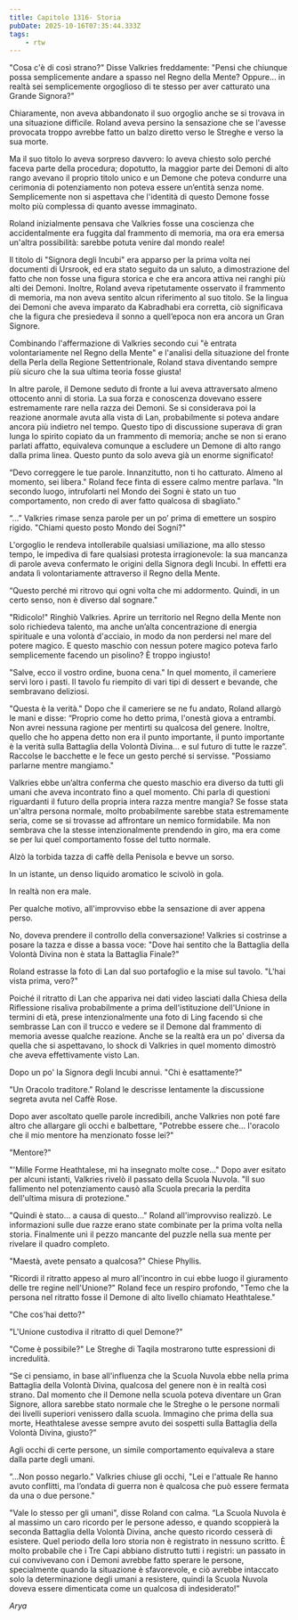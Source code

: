 ```yaml
---
title: Capitolo 1316- Storia
pubDate: 2025-10-16T07:35:44.333Z
tags:
    - rtw
---
```



"Cosa c'è di così strano?" Disse Valkries freddamente: "Pensi che chiunque possa semplicemente andare a spasso nel Regno della Mente? Oppure... in realtà sei semplicemente orgoglioso di te stesso per aver catturato una Grande Signora?"


Chiaramente, non aveva abbandonato il suo orgoglio anche se si trovava in una situazione difficile. Roland aveva persino la sensazione che se l'avesse provocata troppo avrebbe fatto un balzo diretto verso le Streghe e verso la sua morte.


Ma il suo titolo lo aveva sorpreso davvero: lo aveva chiesto solo perché faceva parte della procedura; dopotutto, la maggior parte dei Demoni di alto rango avevano il proprio titolo unico e un Demone che poteva condurre una cerimonia di potenziamento non poteva essere un’entità senza nome. Semplicemente non si aspettava che l'identità di questo Demone fosse molto più complessa di quanto avesse immaginato.


Roland inizialmente pensava che Valkries fosse una coscienza che accidentalmente era fuggita dal frammento di memoria, ma ora era emersa un'altra possibilità: sarebbe potuta venire dal mondo reale!


Il titolo di "Signora degli Incubi" era apparso per la prima volta nei documenti di Ursrook, ed era stato seguito da un saluto, a dimostrazione del fatto che non fosse una figura storica e che era ancora attiva nei ranghi più alti dei Demoni. Inoltre, Roland aveva ripetutamente osservato il frammento di memoria, ma non aveva sentito alcun riferimento al suo titolo. Se la lingua dei Demoni che aveva imparato da Kabradhabi era corretta, ciò significava che la figura che presiedeva il sonno a quell’epoca non era ancora un Gran Signore.


Combinando l'affermazione di Valkries secondo cui "è entrata volontariamente nel Regno della Mente" e l'analisi della situazione del fronte della Perla della Regione Settentrionale, Roland stava diventando sempre più sicuro che la sua ultima teoria fosse giusta!


In altre parole, il Demone seduto di fronte a lui aveva attraversato almeno ottocento anni di storia. La sua forza e conoscenza dovevano essere estremamente rare nella razza dei Demoni. Se si considerava poi la reazione anormale avuta alla vista di Lan, probabilmente si poteva andare ancora più indietro nel tempo. Questo tipo di discussione superava di gran lunga lo spirito copiato da un frammento di memoria; anche se non si erano parlati affatto, equivaleva comunque a escludere un Demone di alto rango dalla prima linea. Questo punto da solo aveva già un enorme significato!


“Devo correggere le tue parole. Innanzitutto, non ti ho catturato. Almeno al momento, sei libera." Roland fece finta di essere calmo mentre parlava. "In secondo luogo, intrufolarti nel Mondo dei Sogni è stato un tuo comportamento, non credo di aver fatto qualcosa di sbagliato."


“…” Valkries rimase senza parole per un po’ prima di emettere un sospiro rigido. "Chiami questo posto Mondo dei Sogni?"


L'orgoglio le rendeva intollerabile qualsiasi umiliazione, ma allo stesso tempo, le impediva di fare qualsiasi protesta irragionevole: la sua mancanza di parole aveva confermato le origini della Signora degli Incubi. In effetti era andata lì volontariamente attraverso il Regno della Mente.


“Questo perché mi ritrovo qui ogni volta che mi addormento. Quindi, in un certo senso, non è diverso dal sognare."


"Ridicolo!" Ringhiò Valkries. Aprire un territorio nel Regno della Mente non solo richiedeva talento, ma anche un’alta concentrazione di energia spirituale e una volontà d'acciaio, in modo da non perdersi nel mare del potere magico. E questo maschio con nessun potere magico poteva farlo semplicemente facendo un pisolino? È troppo ingiusto!


"Salve, ecco il vostro ordine, buona cena." In quel momento, il cameriere servì loro i pasti. Il tavolo fu riempito di vari tipi di dessert e bevande, che sembravano deliziosi.


"Questa è la verità." Dopo che il cameriere se ne fu andato, Roland allargò le mani e disse: “Proprio come ho detto prima, l'onestà giova a entrambi. Non avrei nessuna ragione per mentirti su qualcosa del genere. Inoltre, quello che ho appena detto non era il punto importante, il punto importante è la verità sulla Battaglia della Volontà Divina... e sul futuro di tutte le razze”. Raccolse le bacchette e le fece un gesto perché si servisse. "Possiamo parlarne mentre mangiamo."


Valkries ebbe un’altra conferma che questo maschio era diverso da tutti gli umani che aveva incontrato fino a quel momento. Chi parla di questioni riguardanti il futuro della propria intera razza mentre mangia? Se fosse stata un'altra persona normale, molto probabilmente sarebbe stata estremamente seria, come se si trovasse ad affrontare un nemico formidabile. Ma non sembrava che la stesse intenzionalmente prendendo in giro, ma era come se per lui quel comportamento fosse del tutto normale.


Alzò la torbida tazza di caffè della Penisola e bevve un sorso.


In un istante, un denso liquido aromatico le scivolò in gola.


In realtà non era male.


Per qualche motivo, all'improvviso ebbe la sensazione di aver appena perso.


No, doveva prendere il controllo della conversazione! Valkries si costrinse a posare la tazza e disse a bassa voce: "Dove hai sentito che la Battaglia della Volontà Divina non è stata la Battaglia Finale?"


Roland estrasse la foto di Lan dal suo portafoglio e la mise sul tavolo. "L'hai vista prima, vero?"


Poiché il ritratto di Lan che appariva nei dati video lasciati dalla Chiesa della Riflessione risaliva probabilmente a prima dell'istituzione dell'Unione in termini di età, prese intenzionalmente una foto di Ling facendo sì che sembrasse Lan con il trucco e vedere se il Demone dal frammento di memoria avesse qualche reazione. Anche se la realtà era un po' diversa da quella che si aspettavano, lo shock di Valkries in quel momento dimostrò che aveva effettivamente visto Lan.


Dopo un po' la Signora degli Incubi annuì. "Chi è esattamente?"


"Un Oracolo traditore." Roland le descrisse lentamente la discussione segreta avuta nel Caffè Rose.


Dopo aver ascoltato quelle parole incredibili, anche Valkries non poté fare altro che allargare gli occhi e balbettare, "Potrebbe essere che... l'oracolo che il mio mentore ha menzionato fosse lei?"


"Mentore?"


"'Mille Forme Heathtalese, mi ha insegnato molte cose..." Dopo aver esitato per alcuni istanti, Valkries rivelò il passato della Scuola Nuvola. "Il suo fallimento nel potenziamento causò alla Scuola precaria la perdita dell'ultima misura di protezione."


"Quindi è stato... a causa di questo..." Roland all'improvviso realizzò. Le informazioni sulle due razze erano state combinate per la prima volta nella storia. Finalmente unì il pezzo mancante del puzzle nella sua mente per rivelare il quadro completo.


"Maestà, avete pensato a qualcosa?" Chiese Phyllis.


"Ricordi il ritratto appeso al muro all'incontro in cui ebbe luogo il giuramento delle tre regine nell'Unione?" Roland fece un respiro profondo, "Temo che la persona nel ritratto fosse il Demone di alto livello chiamato Heathtalese."


"Che cos'hai detto?"


"L'Unione custodiva il ritratto di quel Demone?"


"Come è possibile?" Le Streghe di Taqila mostrarono tutte espressioni di incredulità.


“Se ci pensiamo, in base all'influenza che la Scuola Nuvola ebbe nella prima Battaglia della Volontà Divina, qualcosa del genere non è in realtà così strano. Dal momento che il Demone nella scuola poteva diventare un Gran Signore, allora sarebbe stato normale che le Streghe o le persone normali dei livelli superiori venissero dalla scuola. Immagino che prima della sua morte, Heathtalese avesse sempre avuto dei sospetti sulla Battaglia della Volontà Divina, giusto?”


Agli occhi di certe persone, un simile comportamento equivaleva a stare dalla parte degli umani.


“…Non posso negarlo." Valkries chiuse gli occhi, "Lei e l'attuale Re hanno avuto conflitti, ma l’ondata di guerra non è qualcosa che può essere fermata da una o due persone."


"Vale lo stesso per gli umani", disse Roland con calma. “La Scuola Nuvola è al massimo un caro ricordo per le persone adesso, e quando scoppierà la seconda Battaglia della Volontà Divina, anche questo ricordo cesserà di esistere. Quel periodo della loro storia non è registrato in nessuno scritto. È molto probabile che i Tre Capi abbiano distrutto tutti i registri: un passato in cui convivevano con i Demoni avrebbe fatto sperare le persone, specialmente quando la situazione è sfavorevole, e ciò avrebbe intaccato solo la determinazione degli umani a resistere, quindi la Scuola Nuvola doveva essere dimenticata come un qualcosa di indesiderato!”


<em>Arya</em>




                                


                                



